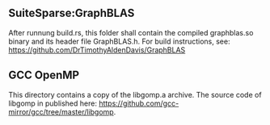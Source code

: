 ## SuiteSparse:GraphBLAS
After runnung build.rs, this folder shall contain the compiled graphblas.so binary and its header file GraphBLAS.h. For build instructions, see: https://github.com/DrTimothyAldenDavis/GraphBLAS

## GCC OpenMP
This directory contains a copy of the libgomp.a archive. The source code of libgomp in published here: https://github.com/gcc-mirror/gcc/tree/master/libgomp.